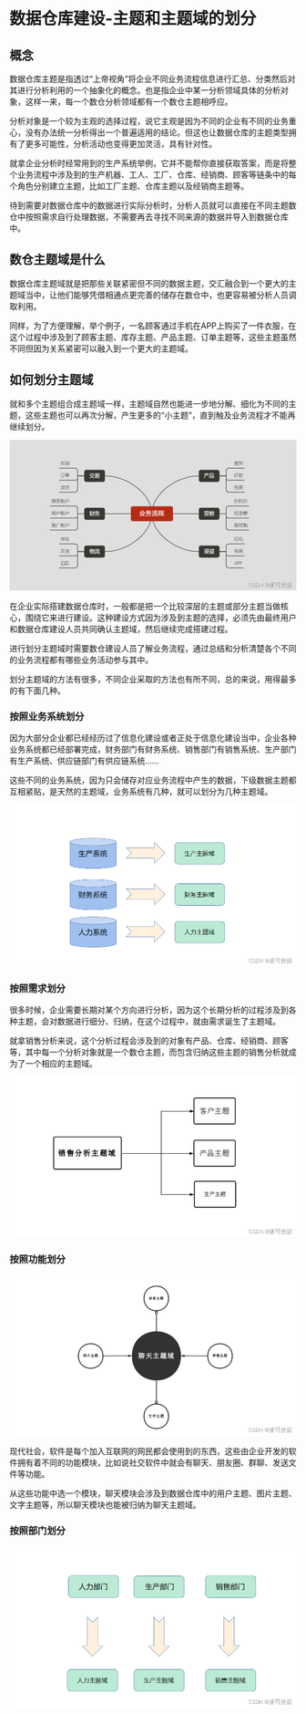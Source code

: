 # 数据仓库建设-主题和主题域的划分


## 概念

数据仓库主题是指透过“上帝视角”将企业不同业务流程信息进行汇总、分类然后对其进行分析利用的一个抽象化的概念。也是指企业中某一分析领域具体的分析对象，这样一来，每一个数仓分析领域都有一个数仓主题相呼应。

分析对象是一个较为主观的选择过程，说它主观是因为不同的企业有不同的业务重心，没有办法统一分析得出一个普遍适用的结论。但这也让数据仓库的主题类型拥有了更多可能性，分析活动也变得更加灵活，具有针对性。

就拿企业分析时经常用到的生产系统举例，它并不能帮你直接获取答案，而是将整个业务流程中涉及到的生产机器、工人、工厂、仓库、经销商、顾客等链条中的每个角色分别建立主题，比如工厂主题、仓库主题以及经销商主题等。

待到需要对数据仓库中的数据进行实际分析时，分析人员就可以直接在不同主题数仓中按照需求自行处理数据，不需要再去寻找不同来源的数据并导入到数据仓库中。


## 数仓主题域是什么

数据仓库主题域就是把那些关联紧密但不同的数据主题，交汇融合到一个更大的主题域当中，让他们能够凭借相通点更完善的储存在数仓中，也更容易被分析人员调取利用。

同样，为了方便理解，举个例子，一名顾客通过手机在APP上购买了一件衣服，在这个过程中涉及到了顾客主题、库存主题、产品主题、订单主题等，这些主题虽然不同但因为关系紧密可以融入到一个更大的主题域。

## 如何划分主题域

就和多个主题组合成主题域一样，主题域自然也能进一步地分解、细化为不同的主题，这些主题也可以再次分解，产生更多的“小主题”，直到触及业务流程才不能再继续划分。

![](Images/21.png)

在企业实际搭建数据仓库时，一般都是把一个比较深层的主题或部分主题当做核心，围绕它来进行建设。这种建设方式因为涉及到主题的选择，必须先由最终用户和数据仓库建设人员共同确认主题域，然后继续完成搭建过程。

进行划分主题域时需要数仓建设人员了解业务流程，通过总结和分析清楚各个不同的业务流程都有哪些业务活动参与其中。


划分主题域的方法有很多，不同企业采取的方法也有所不同，总的来说，用得最多的有下面几种。

### 按照业务系统划分

因为大部分企业都已经经历过了信息化建设或者正处于信息化建设当中，企业各种业务系统都已经部署完成，财务部门有财务系统、销售部门有销售系统、生产部门有生产系统、供应链部门有供应链系统......

这些不同的业务系统，因为只会储存对应业务流程中产生的数据，下级数据主题都互相紧贴，是天然的主题域，业务系统有几种，就可以划分为几种主题域。

![](Images/22.png)

### 按照需求划分

很多时候，企业需要长期对某个方向进行分析，因为这个长期分析的过程涉及到各种主题，会对数据进行细分、归纳，在这个过程中，就由需求诞生了主题域。

就拿销售分析来说，这个分析过程会涉及到的对象有产品、仓库、经销商、顾客等，其中每一个分析对象就是一个数仓主题，而包含归纳这些主题的销售分析就成为了一个相应的主题域。

![](Images/23.png)

### 按照功能划分

![](Images/24.png)

现代社会，软件是每个加入互联网的网民都会使用到的东西，这些由企业开发的软件拥有着不同的功能模块，比如说社交软件中就会有聊天、朋友圈、群聊、发送文件等功能。

从这些功能中选一个模块，聊天模块会涉及到数据仓库中的用户主题、图片主题、文字主题等，所以聊天模块也能被归纳为聊天主题域。

### 按照部门划分

![](Images/25.png)

